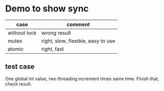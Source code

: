 # Demo to show sync

| case         | comment                            |
|--------------|------------------------------------|
| without lock | wrong result                       |
| mutex        | right, slow, flexible, easy to use |
| atomic       | right, fast                        |

## test case

One global int value, two threading increment times same time.
Finish that, check result.
